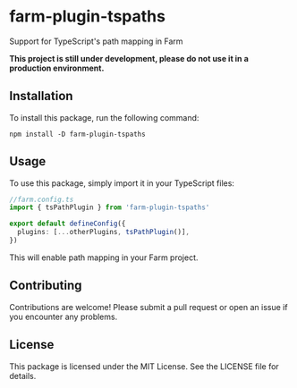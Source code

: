 # farm-plugin-tspaths

Support for TypeScript's path mapping in Farm

**This project is still under development, please do not use it in a production environment.**

## Installation

To install this package, run the following command:

```shell
npm install -D farm-plugin-tspaths
```

## Usage

To use this package, simply import it in your TypeScript files:

```typescript
//farm.config.ts
import { tsPathPlugin } from 'farm-plugin-tspaths'

export default defineConfig({
  plugins: [...otherPlugins, tsPathPlugin()],
})
```

This will enable path mapping in your Farm project.

## Contributing

Contributions are welcome! Please submit a pull request or open an issue if you encounter any problems.

## License

This package is licensed under the MIT License. See the LICENSE file for details.
